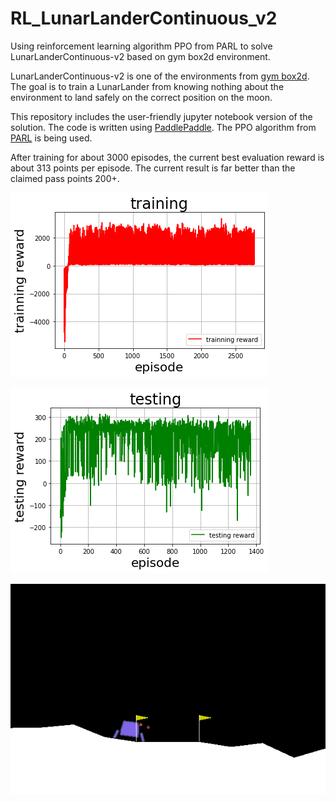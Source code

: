 # RL_LunarLanderContinuous_v2
Using reinforcement learning algorithm PPO from PARL to solve LunarLanderContinuous-v2 based on gym box2d environment.

LunarLanderContinuous-v2 is one of the environments from [gym box2d](https://gym.openai.com/envs/#box2d).
The goal is to train a LunarLander from knowing nothing about the environment to land safely on the correct position on the moon.


This repository includes the user-friendly jupyter notebook version of the solution.
The code is written using [PaddlePaddle](https://github.com/PaddlePaddle). The PPO algorithm from [PARL](https://github.com/PaddlePaddle/PARL) is being used. 

After training for about 3000 episodes, the current best evaluation reward is about 313 points per episode.
The current result is far better than the claimed pass points 200+. 

![train rewards](https://github.com/eepgxxy/RL_LunarLanderContinuous_v2/blob/master/train.png)

![eval rewards](https://github.com/eepgxxy/RL_LunarLanderContinuous_v2/blob/master/eval.png)

![eval rewards](https://github.com/eepgxxy/RL_LunarLanderContinuous_v2/blob/master/result.gif)
